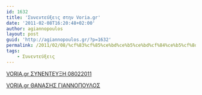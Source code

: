 ```yaml
---
id: 1632
title: 'Συνεντεύξεις στην Voria.gr'
date: '2011-02-08T16:20:48+02:00'
author: agiannopoulos
layout: post
guid: 'http://agiannopoulos.gr/?p=1632'
permalink: /2011/02/08/%cf%83%cf%85%ce%bd%ce%b5%ce%bd%cf%84%ce%b5%cf%8d%ce%be%ce%b5%ce%b9%cf%82-%cf%83%cf%84%ce%b7%ce%bd-voria-gr/
tags:
    - Συνεντεύξεις
---
```


[VORIA.gr ΣΥΝΕΝΤΕΥΞΗ 08022011](/wp-content/uploads/2012/04/voria-gr-cf83cf85cebdceb5cebdcf84ceb5cf85cebeceb7-08022011.docx)

[VORIA.gr ΘΑΝΑΣΗΣ ΓΙΑΝΝΟΠΟΥΛΟΣ](/wp-content/uploads/2012/04/voria-gr-ceb8ceb1cebdceb1cf83ceb7cf83-ceb3ceb9ceb1cebdcebdcebfcf80cebfcf85cebbcebfcf83.doc)